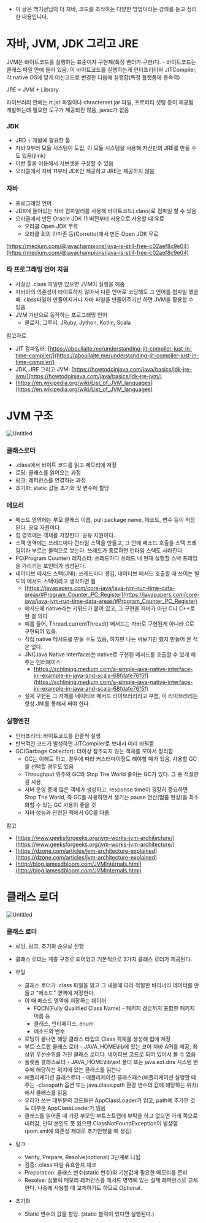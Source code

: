 * 이 글은 백기선님의 더 자바, 코드를 조작하는 다양한 방법이라는 강의를 듣고 정리한 내용입니다. 


# 자바, JVM, JDK 그리고  JRE

JVM은 바이트코드를 실행하는 표준이자 구현체(특정 벤더가 구현)다. - 바이트코드는 클래스 파일 안에 들어 있음.
이 바이트코드를 실행하는게 인터프리터와 JITCompiler, 각 native OS에 맞게 머신코드로 변경한 다음에 실행함(특정 플랫폼에 종속적)

JRE = JVM + Library

라이브러리 안에는 rt.jar 파일이나 chracterset.jar 파일, 프로퍼티 셋팅 등이 제공됨
개발하는데 필요한 도구가 제공되진 않음, javac가 없음

### JDK

- JRD + 개발에 필요한 툴
- 자바 9부터 모듈 시스템이 도입, 이 모듈 시스템을 사용해 자신만의 JRE를 만들 수도 있음(jlink)
- 이런 툴을 이용해서 서브셋을 구성할 수 있음
- 오라클에서 자바 11부터 JDK만 제공하고 JRE는 제공하지 않음

### 자바

- 프로그래밍 언어
- JDK에 들어있는 자바 컴파일러를 사용해 바이트코드(.class)로 컴파일 할 수 있음
- 오라클에서 만든 Oracle JDK 11 버전부터 사용으로 사용할 때 유료
    - 오라클 Open JDK 무료
    - 오라클 외의 아마존 등(Corretto)에서 만든 Open JDK 무료

[https://medium.com/@javachampions/java-is-still-free-c02aef8c9e04](https://medium.com/@javachampions/java-is-still-free-c02aef8c9e04)

### 타 프로그래밍 언어 지원

- 사실상 .class 파일만 있으면 JVM이 실행을 해줌
- 자바와의 의존성이 타이트하지 않아서 다른 언어로 코딩해도 그 언어를 컴파일 했을 때 .class파일이 만들어지거나 자바 파일을 만들어주기만 하면 JVM을 활용할 수 있음
- JVM 기반으로 동작하는 프로그래밍 언어
    - 클로저, 그루비, JRuby, Jython, Kotlin, Scala

참고자료

- JIT 컴파일러: [https://aboullaite.me/understanding-jit-compiler-just-in-time-compiler/](https://aboullaite.me/understanding-jit-compiler-just-in-time-compiler/)
- JDK, JRE 그리고 JVM: [https://howtodoinjava.com/java/basics/jdk-jre-jvm/](https://howtodoinjava.com/java/basics/jdk-jre-jvm/)
- [https://en.wikipedia.org/wiki/List_of_JVM_languages](https://en.wikipedia.org/wiki/List_of_JVM_languages)

# JVM 구조

![Untitled](https://s3-us-west-2.amazonaws.com/secure.notion-static.com/45c1d9b4-9ee1-4e9a-815a-aba0e8a62da2/Untitled.png)

### 클래스로더

- .class에서 바이트 코드를 읽고 메모리에 저장
- 로딩: 클래스를 읽어오는 과정
- 링크: 레퍼런스를 연결하는 과정
- 초기화: static 값들 초기화 및 변수에 할당

### 메모리

- 메소드 영역에는 부모 클래스 이름, pull package name, 메소드, 변수 등이 저장된다. 공유 자원이다.
- 힙 영역에는 객체를 저장한다. 공유 자원이다.
- 스택 영역에는 쓰레드마다 런타임 스택을 만들고, 그 안에 메소드 호출을 스택 프레임이라 부르는 블럭으로 쌓는다. 쓰레드가 종료하면 런타임 스택도 사라진다.
- PC(Program Counter) 레지스터: 쓰레드마다 쓰레드 내 현재 실행할 스택 프레임을 가리키는 포인터가 생성된다.
- 네이티브 메서드 스택(JNI): 쓰레드마다 생김, 네이티브 메서드 호출할 때 쓰이는 별도의 메서드 스택이라고 생각하면 됨
    - [https://javapapers.com/core-java/java-jvm-run-time-data-areas/#Program_Counter_PC_Register](https://javapapers.com/core-java/java-jvm-run-time-data-areas/#Program_Counter_PC_Register)
    - 메서드에 native라는 키워드가 붙어 있고, 그 구현을 자바가 아닌 C나 C++로 한 걸 의미
    - 예를 들어, Thread.currentThread() 메서드는 자바로 구현된게 아니라 C로 구현되어 있음.
    - 직접 native 메서드를 만들 수도 있음, 하지만 나는 써보기만 했지 만들어 본 적은 없다.
    - JNI(Java Native Interface)는 native로 구현된 메서드를 호출할 수 있게 해주는 인터페이스
        - [https://schlining.medium.com/a-simple-java-native-interface-jni-example-in-java-and-scala-68fdafe76f5f](https://schlining.medium.com/a-simple-java-native-interface-jni-example-in-java-and-scala-68fdafe76f5f)
    - 실제 구현된 그 자체를 네이티브 메서드 라이브러리라고 부름, 이 라이브러리는 항상 JNI를 통해서 써야 한다.

### 실행엔진

- 인터프리터: 바이트코드를 한줄씩 실행
- 반복적인 코드가 발생하면 JITCompiler로 보내서 미리 바꿔둠
- GC(Garbage Collector): 더이상 참조되지 않는 객체를 모아서 정리함
    - GC는 이해도 하고, 경우에 따라 커스터마이징도 해야할 때가 있음, 사용할 GC를 선택할 경우도 있음
    - Throughput 위주의 GC와 Stop The World 줄이는 GC가 있다. 그 중 적절한 걸 사용
    - 서버 운영 중에 많은 객체가 생성하고, response time이 굉장히 중요하면 Stop The World, 즉 GC를 사용하면서 생기는 pause 연산(멈춤 현상)을 최소화할 수 있는 GC 사용이 좋을 것
    - 자바 성능과 관련된 책에서 GC를 다룸

참고

- [https://www.geeksforgeeks.org/jvm-works-jvm-architecture/](https://www.geeksforgeeks.org/jvm-works-jvm-architecture/)
- [https://dzone.com/articles/jvm-architecture-explained](https://dzone.com/articles/jvm-architecture-explained)
- [http://blog.jamesdbloom.com/JVMInternals.html](http://blog.jamesdbloom.com/JVMInternals.html)

# 클래스 로더

![Untitled](https://s3-us-west-2.amazonaws.com/secure.notion-static.com/4dd4b206-6480-4095-b754-c69a842b43ba/Untitled.png)

### 클래스 로더

- 로딩, 링크, 초기화 순으로 진행
- 클래스 로더는 계층 구조로 되어있고 기본적으로 3가지 클래스 로더가 제공된다.

- 로딩
    - 클래스 로더가 .class 파일을 읽고 그 내용에 따라 적절한 바이너리 데이터를 만들고 "메소드" 영역에 저장한다.
    - 이 때 메소드 영역에 저장하는 데이터
        - FQCN(Fully Qualified Class Name) - 패키지 경로까지 포함한 패키지 이름 등
        - 클래스, 인터페이스, enum
        - 메소드와 변수
    - 로딩이 끝나면 해당 클래스 타입의 Class 객체를 생성해 힙에 저장
    - 부트 스트랩 클래스 로더 - JAVA_HOME\lib에 있는 코어 자바 API를 제공, 최상위 우선순위를 가진 클래스 로더다. 네이티브 코드로 되어 있어서 볼 수 없음
    - 플랫폼 클래스로더 - JAVA_HOME\lib\ext 폴더 또는 java.ext.dirs 시스템 변수에 해당하는 위치에 있는 클래스를 읽는다
    - 애플리케이션 클래스로더 - 애플리케이션 클래스패스(애플리케이션 실행할 때 주는 -classpath 옵션 또는 java.class.path 환경 변수의 값에 해당하는 위치)에서 클래스를 읽음
    - 우리가 쓰는 대부분의 코드들은 AppClassLoader가 읽고, path에 추가한 것도 대부분 AppClassLoader가 읽음
    - 클래스를 읽어올 때 가장 부모인 부트스트랩에 부탁을 하고 없으면 아래 쪽으로 내려감, 만약 본인도 못 읽으면 ClassNotFoundException이 발생함(pom.xml에 의존성 제대로 추가안했을 때 생김)

- 링크
    - Verify, Prepare, Resolve(optional) 3단계로 나뉨
    - 검증: .class 파일 유효한지 체크
    - Preparation: 클래스 변수(static 변수)와 기본값에 필요한 메모리를 준비
    - Resolve: 심볼릭 메모리 레퍼런스를 메서드 영역에 있는 실제 레퍼런스로 교체한다. 나중에 사용할 때 교체하기도 하므로 Optional.

- 초기화
    - Static 변수의 값을 할당. (static 블럭이 있다면 실행된다.)
